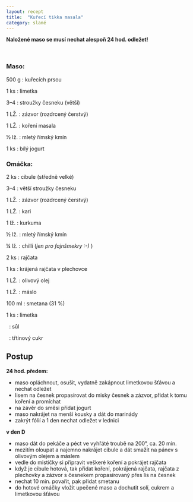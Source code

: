 ```yaml
---
layout: recept
title:  "Kuřecí tikka masala"
category: slané
---
```


**Naložené maso se musí nechat alespoň 24 hod. odležet!**

<br>

<div class="ingredience" markdown="1">

### Maso: 

500 g
: kuřecích prsou

1 ks
: limetka

3–4
: stroužky česneku (větší)

1 LŽ.
: zázvor (rozdrcený čerstvý)

1 LŽ.
: koření masala

½ lž.
: mletý římský kmín

1 ks
: bílý jogurt

### Omáčka:

2 ks
: cibule (středně velké)

3–4
: větší stroužky česneku

1 LŽ.
: zázvor (rozdrcený čerstvý)

1 LŽ.
: kari

1 lž.
: kurkuma

½ lž.
: mletý římský kmín

¼ lž.
: chilli (*jen pro fajnšmekry :-)* )

2 ks
: rajčata

1 ks
: krájená rajčata v plechovce

1 LŽ.
: olivový olej

1 LŽ.
: máslo

100 ml
: smetana (31 %)

1 ks
: limetka

&nbsp;
: sůl

&nbsp;
: třtinový cukr

</div>

## Postup

<div class="postup" markdown="1">  

**24 hod. předem:**
- maso opláchnout, osušit, vydatně zakápnout limetkovou šťávou a nechat odležet
- lisem na česnek propasírovat do misky česnek a zázvor, přidat k tomu koření a promíchat
- na závěr do směsi přidat jogurt
- maso nakrájet na menší kousky a dát do marinády
- zakrýt fólií a 1 den nechat odležet v lednici

<div class="postup" markdown="1"> 

</div>

**v den D**
- maso dát do pekáče a péct ve vyhřáté troubě na 200°, ca. 20 min.
- mezitím oloupat a najemno nakrájet cibule a dát smažit na pánev s olivovým olejem a máslem
- vedle do mističky si připravit veškeré koření a pokrájet rajčata
- když je cibule hotová, tak přidat koření, pokrájená rajčata, rajčata z plechovky a zázvor s česnekem propasírovaný přes lis na česnek
- nechat 10 min. povařit, pak přidat smetanu
- do hotové omáčky vložit upečené maso a dochutit solí, cukrem a limetkovou šťávou
     
</div>
